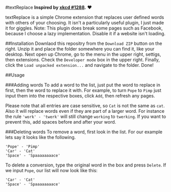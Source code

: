 #textReplace
**Inspired by [xkcd #1288](http://www.xkcd.com/1288/).** :heart:

textReplace is a simple Chrome extension that replaces user defined words with others of your choosing. It isn't a particularly useful plugin, I just made it for giggles. Note: This plugin does break some pages such as Facebook, because I choose a lazy implementation. Disable it if a website isn't loading.

##Installation
Downlaod this repositry from the `Download ZIP` button on the right. Unzip it and place the folder somewhere you can find it, like your desktop. Next open up Chrome, go to the menu in the upper right, settigs, then extensions. Check the `Developer mode` box in the upper right. Finally, click the `Load unpacked extension...` and navigate to the folder. Done!

##Usage

###Adding words
To add a word to the list, just put the word to replace in first, then the word to replace it with. For example, to turn `Pope` to `Pimp` just input them into the respective boxes, click `Add`, then refresh any pages.

Please note that all entries are case sensitive, so `Cat` is not the same as `cat`. Also it will replace words even if they are part of a larger word. For instance the rule `'work' - 'twerk'` will still change `working` to `twerking`. If you want to prevent this, add spaces before and after your word.

###Deleting words
To remove a word, first look in the list. For our example lets say it looks like the following.
```
'Pope' - 'Pimp'
'Car' - 'Cat'
'Space' - 'Spaaaaaaaace'
```
To delete a conversion, type the original word in the box and press `Delete`. If we input `Pope`, our list will now look like this:
```
'Car' - 'Cat'
'Space' - 'Spaaaaaaaace'
```
